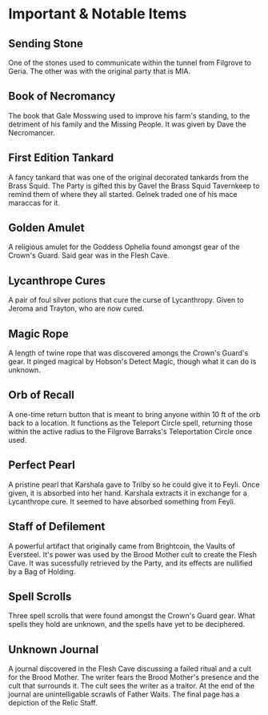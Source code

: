 # Important & Notable Items

## Sending Stone

One of the stones used to communicate within the tunnel from Filgrove to Geria. The other was with the original party that is MIA.

## Book of Necromancy

The book that Gale Mosswing used to improve his farm's standing, to the detriment of his family and the Missing People. It was given by Dave the Necromancer.

## First Edition Tankard

A fancy tankard that was one of the original decorated tankards from the Brass Squid. The Party is gifted this by Gavel the Brass Squid Tavernkeep to remind them of where they all started. Gelnek traded one of his mace maraccas for it.

## Golden Amulet

A religious amulet for the Goddess Ophelia found amongst gear of the Crown's Guard. Said gear was in the Flesh Cave.

## Lycanthrope Cures

A pair of foul silver potions that cure the curse of Lycanthropy. Given to Jeroma and Trayton, who are now cured.

## Magic Rope

A length of twine rope that was discovered amongs the Crown's Guard's gear. It pinged magical by Hobson's Detect Magic, though what it can do is unknown.

## Orb of Recall

A one-time return button that is meant to bring anyone within 10 ft of the orb back to a location. It functions as the Teleport Circle spell, returning those within the active radius to the Filgrove Barraks's Teleportation Circle once used.

## Perfect Pearl

A pristine pearl that Karshala gave to Trilby so he could give it to Feyli. Once given, it is absorbed into her hand. Karshala extracts it in exchange for a Lycanthrope cure. It seemed to have absorbed something from Feyli.

## Staff of Defilement

A powerful artifact that originally came from Brightcoin, the Vaults of Eversteel. It's power was used by the Brood Mother cult to create the Flesh Cave. It was sucessfully retrieved by the Party, and its effects are nullified by a Bag of Holding.

## Spell Scrolls

Three spell scrolls that were found amongst the Crown's Guard gear. What spells they hold are unknown, and the spells have yet to be deciphered.

## Unknown Journal

A journal discovered in the Flesh Cave discussing a failed ritual and a cult for the Brood Mother. The writer fears the Brood Mother's presence and the cult that surrounds it. The cult sees the writer as a traitor. At the end of the journal are unintelligable scrawls of Father Waits. The final page has a depiction of the Relic Staff.
